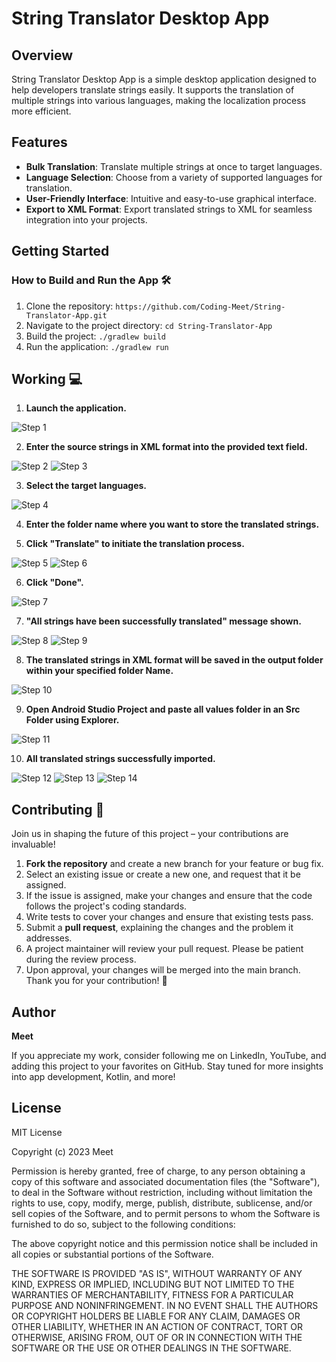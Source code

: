# String Translator Desktop App

## Overview

String Translator Desktop App is a simple desktop application designed to help developers translate strings easily. It supports the translation of multiple strings into various languages, making the localization process more efficient.

## Features

- **Bulk Translation**: Translate multiple strings at once to target languages.
- **Language Selection**: Choose from a variety of supported languages for translation.
- **User-Friendly Interface**: Intuitive and easy-to-use graphical interface.
- **Export to XML Format**: Export translated strings to XML for seamless integration into your projects.

## Getting Started

### How to Build and Run the App 🛠️

1. Clone the repository: `https://github.com/Coding-Meet/String-Translator-App.git`
2. Navigate to the project directory: `cd String-Translator-App`
3. Build the project: `./gradlew build`
4. Run the application: `./gradlew run`

## Working 💻

1. **Launch the application.**

![Step 1](image/s1.png)

2. **Enter the source strings in XML format into the provided text field.**

![Step 2](image/s0.png)
![Step 3](image/s2.png)

3. **Select the target languages.**

![Step 4](image/s3.png)

4. **Enter the folder name where you want to store the translated strings.**

5. **Click "Translate" to initiate the translation process.**

![Step 5](image/s4.png)
![Step 6](image/s5.png)

6. **Click "Done".**

![Step 7](image/s6.png)

7. **"All strings have been successfully translated" message shown.**

![Step 8](image/s7.png)
![Step 9](image/s8.png)

8. **The translated strings in XML format will be saved in the output folder within your specified folder Name.**

![Step 10](image/s9.png)

9. **Open Android Studio Project and paste all values folder in an Src Folder using Explorer.**

![Step 11](image/s10.png)

10. **All translated strings successfully imported.**

![Step 12](image/s11.png)
![Step 13](image/s12.png)
![Step 14](image/s13.png)


## Contributing 🤝

Join us in shaping the future of this project – your contributions are invaluable!

1. **Fork the repository** and create a new branch for your feature or bug fix.
2. Select an existing issue or create a new one, and request that it be assigned.
3. If the issue is assigned, make your changes and ensure that the code follows the project's coding standards.
4. Write tests to cover your changes and ensure that existing tests pass.
5. Submit a **pull request**, explaining the changes and the problem it addresses.
6. A project maintainer will review your pull request. Please be patient during the review process.
7. Upon approval, your changes will be merged into the main branch.
Thank you for your contribution! 🚀

## Author

**Meet**

If you appreciate my work, consider following me on LinkedIn, YouTube, and adding this project to your favorites on GitHub. Stay tuned for more insights into app development, Kotlin, and more!

## License

MIT License

Copyright (c) 2023 Meet

Permission is hereby granted, free of charge, to any person obtaining a copy
of this software and associated documentation files (the "Software"), to deal
in the Software without restriction, including without limitation the rights
to use, copy, modify, merge, publish, distribute, sublicense, and/or sell
copies of the Software, and to permit persons to whom the Software is
furnished to do so, subject to the following conditions:

The above copyright notice and this permission notice shall be included in all
copies or substantial portions of the Software.

THE SOFTWARE IS PROVIDED "AS IS", WITHOUT WARRANTY OF ANY KIND, EXPRESS OR
IMPLIED, INCLUDING BUT NOT LIMITED TO THE WARRANTIES OF MERCHANTABILITY,
FITNESS FOR A PARTICULAR PURPOSE AND NONINFRINGEMENT. IN NO EVENT SHALL THE
AUTHORS OR COPYRIGHT HOLDERS BE LIABLE FOR ANY CLAIM, DAMAGES OR OTHER
LIABILITY, WHETHER IN AN ACTION OF CONTRACT, TORT OR OTHERWISE, ARISING FROM,
OUT OF OR IN CONNECTION WITH THE SOFTWARE OR THE USE OR OTHER DEALINGS IN THE
SOFTWARE.
